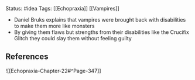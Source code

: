 Status: #idea
Tags: [[Echopraxia]] [[Vampires]]

* Daniel Bruks explains that vampires were brought back with disabilities to make them more like monsters
* By giving them flaws but strengths from their disabilities like the Crucifix Glitch they could slay them without feeling guilty

## References

![[Echopraxia-Chapter-22#^Page-347]]